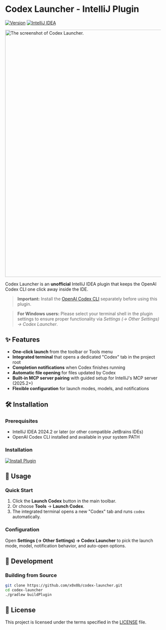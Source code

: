 # Codex Launcher - IntelliJ Plugin

[![Version](https://img.shields.io/badge/version-1.0.10-blue.svg)](https://github.com/x0x0b/codex-launcher/releases)
[![IntelliJ IDEA](https://img.shields.io/badge/IntelliJ%20IDEA-2024.2+-orange.svg)](https://www.jetbrains.com/idea/)

<img width="800" alt="The screenshot of Codex Launcher." src="https://github.com/user-attachments/assets/4ee3fbd8-e384-4672-94c6-e4e9041a8e0d" />

Codex Launcher is an **unofficial** IntelliJ IDEA plugin that keeps the OpenAI Codex CLI one click away inside the IDE.

> **Important:** Install the [OpenAI Codex CLI](https://github.com/openai/codex) separately before using this plugin.

> **For Windows users:** Please select your terminal shell in the plugin settings to ensure proper functionality via _Settings (→ Other Settings) → Codex Launcher_.

## ✨ Features

- **One-click launch** from the toolbar or Tools menu
- **Integrated terminal** that opens a dedicated "Codex" tab in the project root
- **Completion notifications** when Codex finishes running
- **Automatic file opening** for files updated by Codex
- **Built-in MCP server pairing** with guided setup for IntelliJ's MCP server (2025.2+)
- **Flexible configuration** for launch modes, models, and notifications

## 🛠️ Installation

### Prerequisites
- IntelliJ IDEA 2024.2 or later (or other compatible JetBrains IDEs)
- OpenAI Codex CLI installed and available in your system PATH

### Installation
[![Install Plugin](https://img.shields.io/badge/Install%20Plugin-JetBrains-orange?style=for-the-badge&logo=jetbrains&logoColor=white)](https://plugins.jetbrains.com/plugin/28264-codex-launcher)

## 🚀 Usage

### Quick Start
1. Click the **Launch Codex** button in the main toolbar.
2. Or choose **Tools** → **Launch Codex**.
3. The integrated terminal opens a new "Codex" tab and runs `codex` automatically.

### Configuration
Open **Settings (→ Other Settings) → Codex Launcher** to pick the launch mode, model, notification behavior, and auto-open options.

## 📝 Development

### Building from Source
```bash
git clone https://github.com/x0x0b/codex-launcher.git
cd codex-launcher
./gradlew buildPlugin
```

## 📄 License

This project is licensed under the terms specified in the [LICENSE](LICENSE) file.
